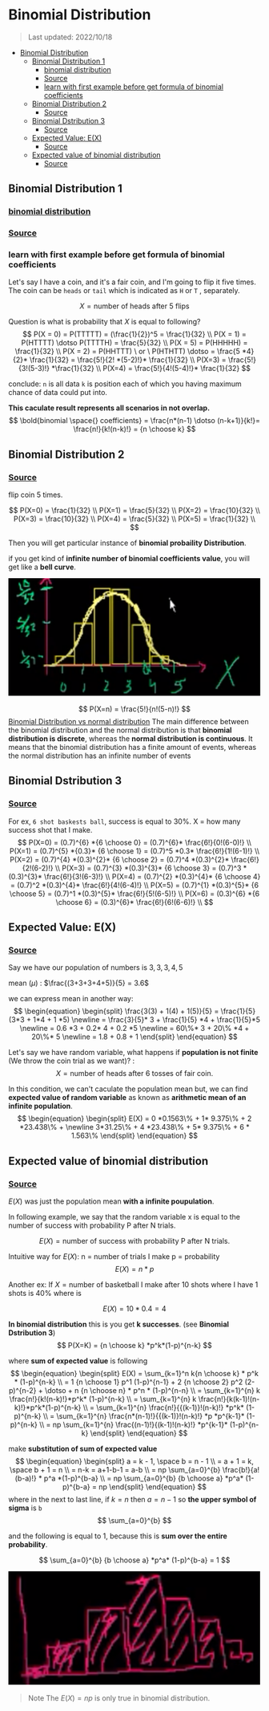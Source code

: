 # Binomial Distribution

> Last updated: 2022/10/18

- [Binomial Distribution](#binomial-distribution)
  - [Binomial Distribution 1](#binomial-distribution-1)
    - [binomial distribution](#binomial-distribution-1)
    - [Source](#source)
    - [learn with first example before get formula of binomial coefficients](#learn-with-first-example-before-get-formula-of-binomial-coefficients)
  - [Binomial Distribution 2](#binomial-distribution-2)
    - [Source](#source-1)
  - [Binomial Dstribution 3](#binomial-dstribution-3)
    - [Source](#source-2)
  - [Expected Value: E(X)](#expected-value-ex)
    - [Source](#source-3)
  - [Expected value of binomial distribution](#expected-value-of-binomial-distribution)
    - [Source](#source-4)

## Binomial Distribution 1

### [binomial distribution](https://peterstatistics.com/CrashCourse/Distributions/Binomial.html)

### [Source](https://www.youtube.com/watch?v=O12yTz_8EOw&list=PL1328115D3D8A2566&index=9&ab_channel=KhanAcademy)

### learn with first example before get formula of binomial coefficients

Let's say I have a coin, and it's a fair coin, and I'm going to flip it five times. The coin can be `heads` or `tail` which is indicated as `H` or `T` , separately.

$$
X = \text{number of heads after 5 flips}
$$

Question is what is probability that $X$ is equal to following?
$$
P(X = 0) = P(TTTTT) = (\frac{1}{2})^5 = \frac{1}{32} \\
P(X = 1) = P(HTTTT) \dotso P(TTTTH) = \frac{5}{32} \\
P(X = 5) = P(HHHHH) = \frac{1}{32} \\
P(X = 2) = P(HHTTT) \ or \ P(HTHTT) \dotso = \frac{5 *4}{2}* \frac{1}{32} = \frac{5!}{2! *(5-2)!}* \frac{1}{32} \\
P(X=3) = \frac{5!}{3!(5-3)!} *\frac{1}{32} \\
P(X=4) = \frac{5!}{4!(5-4)!}* \frac{1}{32}
$$

conclude:
`n` is all data
`k` is position each of which you having maximum chance of data could put into.

**This caculate result represents all scenarios in not overlap.**
$$
\bold{binomial \space{} coefficients}  = \frac{n*(n-1) \dotso (n-k+1)}{k!}= \frac{n!}{k!(n-k)!} = {n \choose k}
$$

## Binomial Distribution 2

### [Source](https://www.youtube.com/watch?v=FI8xtVaI068&list=PL1328115D3D8A2566&index=10&ab_channel=KhanAcademy)

flip coin 5 times.

$$
P(X=0) = \frac{1}{32} \\
P(X=1) = \frac{5}{32} \\
P(X=2) = \frac{10}{32} \\
P(X=3) = \frac{10}{32} \\
P(X=4) = \frac{5}{32} \\
P(X=5) = \frac{1}{32} \\
$$

Then you will get particular instance of **binomial probaility Distribution**.

if you get kind of **infinite number of binomial coefficients value**, you will get like a **bell curve**.

![flip_5_binomial_distri](./assets/binomial_distribution/flip_5_binomial_distri.drawio.svg)

$$
P(X=n) = \frac{5!}{n!(5-n)!}
$$
[Binomial Distribution vs normal distribution](https://byjus.com/maths/binomial-distribution/#:~:text=The%20main%20difference%20between%20the,an%20infinite%20number%20of%20events.)
The main difference between the binomial distribution and the normal distribution is that **binomial distribution is discrete**, whereas the **normal distribution is continuous**. It means that the binomial distribution has a finite amount of events, whereas the normal distribution has an infinite number of events

## Binomial Dstribution 3

### [Source](https://www.youtube.com/watch?v=vKNpQ_KTXvE&list=PL1328115D3D8A2566&index=11&ab_channel=KhanAcademy)

For ex, `6 shot baskests ball`, success is equal to 30%.
X = how many success shot that I make.
$$
P(X=0) = (0.7)^{6} *{6 \choose 0} = (0.7)^{6}* \frac{6!}{0!(6-0)!} \\
P(X=1) = (0.7)^{5} *{0.3}* {6 \choose 1} = (0.7)^5 *0.3* \frac{6!}{1!(6-1)!} \\
P(X=2) = (0.7)^{4} *(0.3)^{2}* {6 \choose 2} = (0.7)^4 *(0.3)^{2}* \frac{6!}{2!(6-2)!} \\
P(X=3) = (0.7)^{3} *(0.3)^{3}* {6 \choose 3} = (0.7)^3 *(0.3)^{3}* \frac{6!}{3!(6-3)!} \\
P(X=4) = (0.7)^{2} *(0.3)^{4}* {6 \choose 4} = (0.7)^2 *(0.3)^{4}* \frac{6!}{4!(6-4)!} \\
P(X=5) = (0.7)^{1} *(0.3)^{5}* {6 \choose 5} = (0.7)^1 *(0.3)^{5}* \frac{6!}{5!(6-5)!} \\
P(X=6) = (0.3)^{6} *{6 \choose 6} = (0.3)^{6}* \frac{6!}{6!(6-6)!} \\
$$

## Expected Value: E(X)

### [Source](https://www.youtube.com/watch?v=j__Kredt7vY&list=PL1328115D3D8A2566&index=13&ab_channel=KhanAcademy)

Say we have our population of numbers is $3,3,3,4,5$

mean ($\mu$) : $\frac{(3+3+3+4+5)}{5} = 3.6$

we can express mean in another way:
$$
\begin{equation}
\begin{split}
\frac{3(3) + 1(4) + 1(5)}{5} = \frac{1}{5}(3*3 + 1*4 + 1 *5) \newline
= \frac{3}{5}* 3 + \frac{1}{5} *4 + \frac{1}{5}*5 \newline
= 0.6 *3 + 0.2* 4 + 0.2 *5 \newline
= 60\%* 3 + 20\% *4 + 20\%* 5 \newline
= 1.8 + 0.8 + 1
\end{split}
\end{equation}
$$

Let's say we have random variable, what happens if **population is not finite** (We throw the coin trial as we want)?  :
$$
X = \text{number of heads after 6 tosses of fair coin.}
$$

In this condition, we can't caculate the population mean but,
we can find **expected value of random variable** as known as **arithmetic mean of an infinite population**.
$$
\begin{equation}
\begin{split}
E(X) = 0 *0.1563\% + 1* 9.375\% + 2 *23.438\% + \newline 3*31.25\% +  4 *23.438\% + 5* 9.375\% + 6 * 1.563\%
\end{split}
\end{equation}
$$

## Expected value of binomial distribution

### [Source](https://www.youtube.com/watch?v=SqcxYnNlI3Y&list=PL1328115D3D8A2566&index=14&ab_channel=KhanAcademy)

$E(X)$ was just the population mean **with a infinite poupulation**.

In following example, we say that the random variable x is equal to the number of success with probability P after N trials.

$$
E(X) = \text{number of success with probability P after N trials.}
$$

Intuitive way for $E(X)$:
n = number of trials I make
p = probability
$$
E(X) = n * p
$$

Another ex:
If $X = \text{number of basketball I make after 10 shots where I have 1 shots is 40\%}$
where is

$$
E(X) = 10 * 0.4  = 4
$$

**In binomial distribution** this is you get **k successes**. (see **Binomial Dstribution 3**)
$$
P(X=K) = {n \choose k} *p^k*(1-p)^{n-k}
$$

where **sum of expected value** is following
$$
\begin{equation}
\begin{split}
E(X) = \sum_{k=1}^n k{n \choose k} * p^k * (1-p)^{n-k} \\
= 1 {n \choose 1} p^1 (1-p)^{n-1} + 2 {n \choose 2} p^2 (2-p)^{n-2}  + \dotso + n {n \choose n} * p^n * (1-p)^{n-n} \\
= \sum_{k=1}^{n} k \frac{n!}{k!(n-k)!}*p^k* (1-p)^{n-k} \\
= \sum_{k=1}^{n} k \frac{n!}{k(k-1)!(n-k)!}*p^k*(1-p)^{n-k} \\
= \sum_{k=1}^{n} \frac{n!}{{(k-1)}!(n-k)!} *p^k* (1-p)^{n-k} \\
= \sum_{k=1}^{n} \frac{n*(n-1)!}{{(k-1)}!(n-k)!} *p *p^{k-1}* (1-p)^{n-k} \\
= np \sum_{k=1}^{n} \frac{(n-1)!}{(k-1)!(n-k)!} *p^{k-1}* (1-p)^{n-k}
\end{split}
\end{equation}
$$

make **substitution of sum of expected value**
$$
\begin{equation}
\begin{split}
a = k - 1, \space b = n - 1 \\
= a + 1 = k, \space b + 1 = n \\
= n-k = a+1-b-1 = a-b \\
= np \sum_{a=0}^{b} \frac{b!}{a!(b-a)!} * p^a *(1-p)^{b-a} \\
= np \sum_{a=0}^{b} {b \choose a} *p^a* (1-p)^{b-a} = np
\end{split}
\end{equation}
$$
where in the next to last line, if $k = n$ then $a = n-1$ so **the upper symbol of sigma** is `b`
$$
\sum_{a=0}^{b}
$$

and the following is equal to 1, because this is **sum over the entire probability**.

$$
\sum_{a=0}^{b} {b \choose a} *p^a* (1-p)^{b-a} = 1
$$

![](./assets/binomial_distribution/sum_all_probability.drawio.svg)

> Note
> The $E(X) = np$ is only true in binomial distribution.
